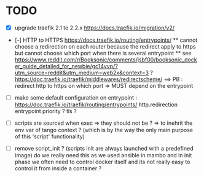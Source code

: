 #  TODO 

* [X] upgrade traefik 2.1 to 2.2.x https://docs.traefik.io/migration/v2/
* [-] HTTP to HTTPS https://docs.traefik.io/routing/entrypoints/ 
    ** cannot choose a redirection on each router because the redirect apply to https but cannot choose which port when there is several entrypoint
        ** see https://www.reddit.com/r/Booksonic/comments/jsbf00/booksonic_docker_guide_detailed_for_newbie/gc14yvp/?utm_source=reddit&utm_medium=web2x&context=3 ? https://doc.traefik.io/traefik/middlewares/redirectscheme/ ==> PB : redirect http to https on which port => MUST depend on the entrypoint

* [ ] make some default configuration on entrypoint : https://doc.traefik.io/traefik/routing/entrypoints/
        http.redirection entrypoint priority ?
        tls ?

* [ ] scripts are sourced when exec => they should not be ? => to inehrit the env var of tango context ? (which is by the way the only main purpose of this 'script' functionality)

* [ ] remove script_init ? (scripts init are always launched with a predefined image) do we really need this as we used ansible in mambo and in init phase we often need to control docker itself and its not really easy to control it from inside a container ?